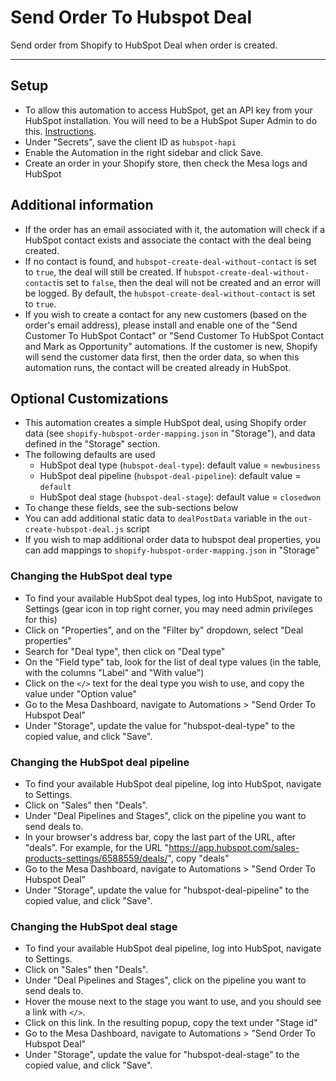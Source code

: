 # Send Order To Hubspot Deal

Send order from Shopify to HubSpot Deal when order is created.

---

## Setup
- To allow this automation to access HubSpot, get an API key from your HubSpot installation. You will need to be a HubSpot Super Admin to do this. [Instructions](https://knowledge.hubspot.com/integrations/how-do-i-get-my-hubspot-api-key).
- Under "Secrets", save the client ID as `hubspot-hapi`
- Enable the Automation in the right sidebar and click Save.
- Create an order in your Shopify store, then check the Mesa logs and HubSpot

## Additional information
- If the order has an email associated with it, the automation will check if a HubSpot contact exists and associate the contact with the deal being created. 
- If no contact is found, and `hubspot-create-deal-without-contact` is set to `true`, the deal will still be created. If `hubspot-create-deal-without-contact`is set to `false`, then the deal will not be created and an error will be logged. By default, the `hubspot-create-deal-without-contact` is set to `true`.
- If you wish to create a contact for any new customers (based on the order's email address), please install and enable one of the "Send Customer To HubSpot Contact" or "Send Customer To HubSpot Contact and Mark as Opportunity" automations. If the customer is new, Shopify will send the customer data first, then the order data, so when this automation runs, the contact will be created already in HubSpot.

## Optional Customizations
- This automation creates a simple HubSpot deal, using Shopify order data (see `shopify-hubspot-order-mapping.json` in "Storage"), and data defined in the "Storage" section.
- The following defaults are used
  - HubSpot deal type (`hubspot-deal-type`): default value = `newbusiness`  
  - HubSpot deal pipeline (`hubspot-deal-pipeline`): default value = `default`  
  - HubSpot deal stage (`hubspot-deal-stage`): default value = `closedwon`  
- To change these fields, see the sub-sections below
- You can add additional static data to `dealPostData` variable in the `out-create-hubspot-deal.js` script
- If you wish to map additional order data to hubspot deal properties, you can add mappings to `shopify-hubspot-order-mapping.json` in "Storage"


### Changing the HubSpot deal type
- To find your available HubSpot deal types, log into HubSpot, navigate to Settings (gear icon in top right corner, you may need admin privileges for this)
- Click on "Properties", and on the "Filter by" dropdown, select "Deal properties"
- Search for "Deal type", then click on "Deal type"
- On the "Field type" tab, look for the list of deal type values (in the table, with the columns "Label" and "With value")
- Click on the `</>` text for the deal type you wish to use, and copy the value under "Option value"
- Go to the Mesa Dashboard, navigate to Automations > "Send Order To Hubspot Deal" 
- Under "Storage", update the value for "hubspot-deal-type" to the copied value, and click "Save".

### Changing the HubSpot deal pipeline
- To find your available HubSpot deal pipeline, log into HubSpot, navigate to Settings.
- Click on "Sales" then "Deals".
- Under "Deal Pipelines and Stages", click on the pipeline you want to send deals to.
- In your browser's address bar, copy the last part of the URL, after "deals". For example, for the URL "https://app.hubspot.com/sales-products-settings/6588559/deals/", copy "deals"
- Go to the Mesa Dashboard, navigate to Automations > "Send Order To Hubspot Deal" 
- Under "Storage", update the value for "hubspot-deal-pipeline" to the copied value, and click "Save".

### Changing the HubSpot deal stage
- To find your available HubSpot deal pipeline, log into HubSpot, navigate to Settings.
- Click on "Sales" then "Deals".
- Under "Deal Pipelines and Stages", click on the pipeline you want to send deals to.
- Hover the mouse next to the stage you want to use, and you should see a link with `</>`.
- Click on this link. In the resulting popup, copy the text under "Stage id"
- Go to the Mesa Dashboard, navigate to Automations > "Send Order To Hubspot Deal" 
- Under "Storage", update the value for "hubspot-deal-stage" to the copied value, and click "Save".
